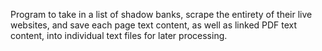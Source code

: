 Program to take in a list of shadow banks, scrape the entirety of their live websites, and save each page text content, as well as linked PDF text content, into individual text files for later processing.
